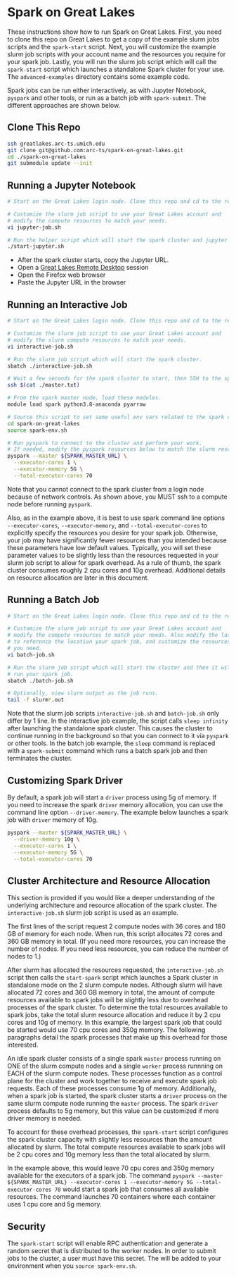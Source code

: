 # Spark on Great Lakes

These instructions show how to run Spark on Great Lakes. First, you need to clone this repo on Great Lakes to get a copy of the example slurm jobs scripts and the `spark-start` script. Next, you will customize the example slurm job scripts with your account name and the resources you require for your spark job. Lastly, you will run the slurm job script which will call the `spark-start` script which launches a standalone Spark cluster for your use. The `advanced-examples` directory contains some example code.

Spark jobs can be run either interactively, as with Jupyter Notebook, `pyspark` and other tools, or run as a batch job with `spark-submit`. The different approaches are shown below.

## Clone This Repo

```bash
ssh greatlakes.arc-ts.umich.edu
git clone git@github.com:arc-ts/spark-on-great-lakes.git
cd ./spark-on-great-lakes
git submodule update --init
```

## Running a Jupyter Notebook

```bash
# Start on the Great Lakes login node. Clone this repo and cd to the repo.

# Customize the slurm job script to use your Great Lakes account and
# modify the compute resources to match your needs.
vi jupyter-job.sh

# Run the helper script which will start the spark cluster and jupyter notebook.
./start-jupyter.sh
```

- After the spark cluster starts, copy the Jupyter URL.
- Open a [Great Lakes Remote Desktop](https://greatlakes.arc-ts.umich.edu/pun/sys/dashboard/) session
- Open the Firefox web browser
- Paste the Jupyter URL in the browser

## Running an Interactive Job

```bash
# Start on the Great Lakes login node. Clone this repo and cd to the repo.

# Customize the slurm job script to use your Great Lakes account and
# modify the slurm compute resources to match your needs.
vi interactive-job.sh

# Run the slurm job script which will start the spark cluster.
sbatch ./interactive-job.sh

# Wait a few seconds for the spark cluster to start, then SSH to the spark master node.
ssh $(cat ./master.txt)

# From the spark master node, load these modules.
module load spark python3.8-anaconda pyarrow

# Source this script to set some useful env vars related to the spark cluster.
cd spark-on-great-lakes
source spark-env.sh

# Run pyspark to connect to the cluster and perform your work.
# If needed, modify the pyspark resources below to match the slurm resources.
pyspark --master ${SPARK_MASTER_URL} \
  --executor-cores 1 \
  --executor-memory 5G \
  --total-executor-cores 70
```

Note that you cannot connect to the spark cluster from a login node because of network controls. As shown above, you MUST ssh to a compute node before running `pyspark`.

Also, as in the example above, it is best to use spark command line options `--executor-cores`, `--executor-memory`, and `--total-executor-cores` to explicitly specify the resources you desire for your spark job. Otherwise, your job may have significantly fewer resources than you intended because these parameters have low default values. Typically, you will set these parameter values to be slightly less than the resources requested in your slurm job script to allow for spark overhead. As a rule of thumb, the spark cluster consumes roughly 2 cpu cores and 10g overhead. Additional details on resource allocation are later in this document.

## Running a Batch Job

```bash
# Start on the Great Lakes login node. Clone this repo and cd to the repo.

# Customize the slurm job script to use your Great Lakes account and
# modify the compute resources to match your needs. Also modify the last line
# to reference the location your spark job, and customize the resources
# you need.
vi batch-job.sh

# Run the slurm job script which will start the cluster and then it will
# run your spark job.
sbatch ./batch-job.sh

# Optionally, view slurm output as the job runs.
tail -f slurm*.out
```

Note that the slurm job scripts `interactive-job.sh` and `batch-job.sh` only differ by 1 line. In the interactive job example, the script calls `sleep infinity` after launching the standalone spark cluster. This causes the cluster to continue running in the background so that you can connect to it via `pyspark` or other tools. In the batch job example, the `sleep` command is replaced with a `spark-submit` command which runs a batch spark job and then terminates the cluster.

## Customizing Spark Driver

By default, a spark job will start a `driver` process using 5g of memory. If you need to increase the spark `driver` memory allocation, you can use the command line option `--driver-memory`. The example below launches a spark job with `driver` memory of 10g.

```bash
pyspark --master ${SPARK_MASTER_URL} \
  --driver-memory 10g \
  --executor-cores 1 \
  --executor-memory 5G \
  --total-executor-cores 70
```

## Cluster Architecture and Resource Allocation

This section is provided if you would like a deeper understanding of the underlying architecture and resource allocation of the spark cluster. The `interactive-job.sh` slurm job script is used as an example.

The first lines of the script request 2 compute nodes with 36 cores and 180 GB of memory for each node. When run, this script allocates 72 cores and 360 GB memory in total. (If you need more resources, you can increase the number of nodes. If you need less resources, you can reduce the number of nodes to 1.)

After slurm has allocated the resources requested, the `interactive-job.sh` script then calls the `start-spark` script which launches a Spark cluster in standalone mode on the 2 slurm compute nodes. Although slurm will have allocated 72 cores and 360 GB memory in total, the amount of compute resources available to spark jobs will be slightly less due to overhead processes of the spark cluster. To determine the total resources available to spark jobs, take the total slurm resource allocation and reduce it by 2 cpu cores and 10g of memory. In this example, the largest spark job that could be started would use 70 cpu cores and 350g memory. The following paragraphs detail the spark processes that make up this overhead for those interested.

An idle spark cluster consists of a single spark `master` process running on ONE of the slurm compute nodes and a single `worker` process runnning on EACH of the slurm compute nodes. These processes function as a control plane for the cluster and work together to receive and execute spark job requests. Each of these processes consume 1g of memory. Additionally, when a spark job is started, the spark cluster starts a `driver` process on the same slurm compute node running the `master` process. The spark `driver` process defaults to 5g memory, but this value can be customized if more driver memory is needed.

To account for these overhead processes, the `spark-start` script configures the spark cluster capacity with slightly less resources than the amount allocated by slurm. The total compute resources available to spark jobs will be 2 cpu cores and 10g memory less than the total allocated by slurm.

In the example above, this would leave 70 cpu cores and 350g memory available for the executors of a spark job. The command `pyspark --master ${SPARK_MASTER_URL} --executor-cores 1 --executor-memory 5G --total-executor-cores 70` would start a spark job that consumes all available resources. The command launches 70 containers where each container uses 1 cpu core and 5g memory.

## Security

The `spark-start` script will enable RPC authentication and generate a random secret that is distributed to the worker nodes. In order to submit jobs to the cluster, a user must have this secret. The will be added to your environment when you `source spark-env.sh`.
